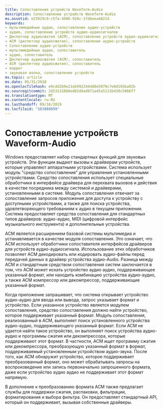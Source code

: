 ```yaml
---
title: Сопоставление устройств Waveform-Audio
description: Сопоставление устройств Waveform-Audio
ms.assetid: e23919c9-c5fa-4406-920c-1fdbeea4821d
keywords:
- мультимедийные аудио, сопоставление аудио-устройств
- аудио, сопоставление устройств аудио-аудиосигналов
- Диспетчер аудиосжатия (ACM), сопоставление устройств аудио-аудиосигнала
- ACM (диспетчер аудиосжатия), сопоставление аудио-устройств
- Сопоставление аудио-устройств
- мультимедийные аудио, сопоставитель
- аудио, сопоставитель
- Диспетчер аудиосжатия (ACM), сопоставитель
- ACM (диспетчер аудиосжатия), сопоставитель
- mapper
- звуковая волна, сопоставление устройств
ms.topic: article
ms.date: 05/31/2018
ms.openlocfilehash: e9cdd269e21eb992244dd0e5979c7e0d193ba92b
ms.sourcegitcommit: 2d531328b6ed82d4ad971a45a5131b430c5866f7
ms.translationtype: MT
ms.contentlocale: ru-RU
ms.lasthandoff: 09/16/2019
ms.locfileid: "103888099"
---
```

# <a name="mapping-waveform-audio-devices"></a>Сопоставление устройств Waveform-Audio

Windows предоставляет набор стандартных функций для звуковых устройств. Эти функции выдают вызовы к драйверам устройств, которые управляют аппаратными устройствами. Система использует модуль "средство сопоставления" для управления установленными устройствами. Средство сопоставления использует специальные обработчики в интерфейсе драйвера для перехвата вызовов и действия в качестве посредника между системой и драйверами, установленными в системе. Модуль сопоставления отвечает за сопоставление запросов приложения для доступа к устройству с доступными устройствами, а также для поиска устройства, удовлетворяющего требованиям к аудио в текущем приложении. Система предоставляет средства сопоставления для стандартных типов драйверов: аудио-аудио, MIDI (цифровой интерфейс музыкального инструмента) и дополнительные устройства.

ACM является расширением базовой системы мультимедиа и устанавливается в качестве модуля сопоставления. Это означает, что ACM использует обработчики сопоставителя интерфейсов драйверов для устройств аудио-аудиосигнала. Использование этих обработчиков позволяет ACM декодировать или кодировать аудио-файлы перед передачей данных в драйвер устройства аудио-Audio. Разница между ACM и стандартным средством сопоставления систем заключается в том, что ACM может искать устройство аудио аудио, поддерживающее указанный формат, или находить комбинацию устройства аудио-аудио, а также ACM компрессор или декомпрессор, поддерживающие указанный формат.

Когда приложение запрашивает, что система открывает устройство аудио-аудио для ввода или вывода, запрос указывает формат и устройство. Если указанное устройство является модулем сопоставления, средство сопоставления должно найти устройство, которое поддерживает указанный формат. Модуль сопоставления, реализованный в ACM, выполняет поиск установленного устройства аудио-аудио, поддерживающего указанный формат. Если ACM не удается найти такое устройство, он выполняет поиск устройства аудио-аудио и программы сжатия или декомпрессора, которые поддерживают этот формат. В частности, ACM ищет программу сжатия или декомпрессора, преобразующую указанный формат в формат, поддерживаемый установленным устройством аудио-звука. После того, как ACM обнаружит устройство, которое поддерживает преобразованный формат, оно может обрабатывать запросы на воспроизведение или запись первоначально запрошенного формата, даже если устройство аудио аудио не поддерживает этот формат напрямую.

В дополнение к преобразованию формата ACM также предлагает службы для поддержки сжатия, распаковки, фильтрации, форматирования и выбора фильтра. Он предоставляет стандартный API, который он поддерживает, вызывая собственные драйверы.

 

 




